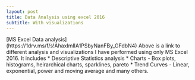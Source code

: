 ```yaml
---
layout: post
title: Data Analysis using excel 2016
subtitle: With visualizations
---
```

<p>
[MS Excel Data analysis](https://1drv.ms/f/s!AhaxImlIA1PSbyNanFBy_GFdbN4) 
Above is a link to different analysis and visualizations I have performed using only MS Excel 2016. It includes 
* Descriptive Statistics analysis
* Charts - Box plots, histograms, heirarchical charts, sparklines, pareto
* Trend Curves - Linear, exponential, power and moving average
and many others.
</p>


